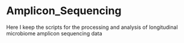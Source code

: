 # Amplicon_Sequencing
Here I keep the scripts for the processing and analysis of longitudinal microbiome amplicon sequencing data
